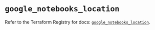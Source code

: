 # `google_notebooks_location`

Refer to the Terraform Registry for docs: [`google_notebooks_location`](https://registry.terraform.io/providers/hashicorp/google-beta/6.14.0/docs/resources/google_notebooks_location).
